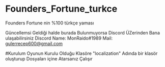 # Founders_Fortune_turkce
Founders Fortune nin  %100 türkçe yaması

Güncellemsi Geldiği halde burada Bulunmuyorsa Discord ÜZerinden Bana ulaşabilirsiniz
Discord Name: MonRaido#1989
Mail: gulerrecep600@gmail.com


#Kurulum
Oyunun Kurulu Olduğu Klasöre "localization" Adında bir klasör oluşturup Dosyaları içine Atarsanız Çalışır
